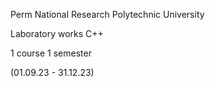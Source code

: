 Perm National Research Polytechnic University

Laboratory works C++ 

1 course 1 semester

(01.09.23 - 31.12.23)
